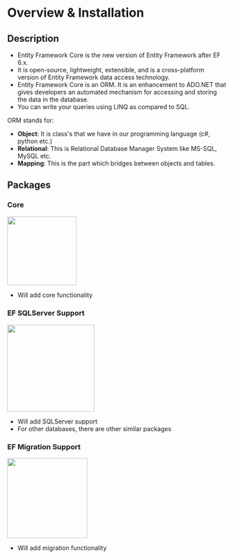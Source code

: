 # Overview & Installation

## Description

- Entity Framework Core is the new version of Entity Framework after EF 6.x.
- It is open-source, lightweight, extensible, and is a cross-platform version of Entity Framework data access technology.
- Entity Framework Core is an ORM. It is an enhancement to ADO.NET that gives developers an automated mechanism for accessing and storing the data in the database.
- You can write your queries using LINQ as compared to SQL.

ORM stands for:

- **Object**: It is class's that we have in our programming language (c#, python etc.)
- **Relational**: This is Relational Database Manager System like MS-SQL, MySQL etc.
- **Mapping**: This is the part which bridges between objects and tables.

## Packages

### Core

<img src="image1.jpg" style="width:1.65417in" />

- Will add core functionality

### EF SQLServer Support

<img src="image4.jpg" style="width:2.0875in" />

- Will add SQLServer support
- For other databases, there are other similar packages

### EF Migration Support

<img src="image3.jpg" style="width:1.9125in" />

- Will add migration functionality
